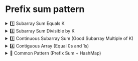# Prefix sum pattern

<details>
<summary>1️⃣ Subarray Sum Equals K</summary>
  
**Problem:**  
Given an integer array `nums` and an integer `k`, return the total number of subarrays whose sum equals `k`.

**Trick:**  
- Use **prefix sums + hashmap**.  
- If `prefix_sum[i] - k` has been seen before, then there exists a subarray ending at `i` with sum `k`.  
- Store counts of prefix sums in a hashmap.
</details>

<details>
<summary>2️⃣ Subarray Sum Divisible by K</summary>
  
**Problem:**  
Given an integer array `nums` and an integer `k`, return the number of subarrays whose sum is divisible by `k`.

**Trick:**  
- Compute prefix sums and take modulo `k`.  
- If two prefix sums have the **same remainder**, the subarray between them is divisible by `k`.  
- Store counts of remainders in a hashmap.  
- Normalize remainder with `remainder = (prefix_sum % k + k) % k` to avoid negatives.
</details>

<details>
<summary>3️⃣ Continuous Subarray Sum (Good Subarray Multiple of K)</summary>

**Problem:**  
Given an integer array `nums` and an integer `k`, return `True` if there exists a subarray of length ≥ 2 whose sum is a multiple of `k`.  

**Trick:**  
- Similar to problem 2, but we need **length ≥ 2**.  
- Store the **first index** where each remainder is seen.  
- If the same remainder reappears at index `i`, check `(i - stored_index) >= 2`.  
- Initialize `freq[0] = -1` to handle subarrays starting from index `0`.
</details>

<details>
<summary>4️⃣ Contiguous Array (Equal 0s and 1s)</summary>
**Problem:**  
Given a binary array `nums`, return the maximum length of a contiguous subarray with equal number of `0`s and `1`s.

**Trick:**  
- Treat `0` as `-1`.  
- Then problem reduces to finding the **longest subarray with sum = 0**.  
- Use prefix sums + hashmap: store earliest index of each prefix_sum.  
- If prefix_sum repeats at index `i`, then subarray `(prev_index+1 ... i)` has equal 0s and 1s.  
- Initialize `freq[0] = -1`.
</details>

<details>
<summary>🧩 Common Pattern (Prefix Sum + HashMap)</summary>
1. Maintain a running `prefix_sum`.  
2. Transform it (plain sum, remainder, etc.).  
3. Use a hashmap to store **earliest index** (for max length problems) or **count** (for total count problems).  
4. Check when a transformed prefix sum reappears.  
</details>

